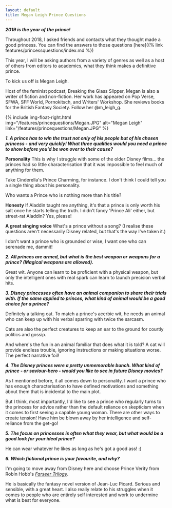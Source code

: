 ```yaml
---
layout: default
title: Megan Leigh Prince Questions
---
```


**_2019 is the year of the prince!_**

Throughout 2018, I asked friends and contacts what they thought made a good princess. You can find the answers to those questions [here]({% link features/princessquestions/index.md %}) 

This year, I will be asking authors from a variety of genres as well as a host of others from editors to academics, what they think makes a definitive prince.

To kick us off is Megan Leigh. 

Host of the feminist podcast, Breaking the Glass Slipper, Megan is also a writer of fiction and non-fiction. Her work has appeared on Pop Verse, SFWA, SFF World, Pornokitsch, and Writers' Workshop. She reviews books for the British Fantasy Society. Follow her @m_leigh_g.

{% include img-float-right.html 
    img="/features/princequestions/Megan.JPG" 
    alt="Megan Leigh" 
    link="/features/princequestions/Megan.JPG"
%}

**_1. A prince has to win the trust not only of his people but of his chosen princess - and very quickly! What three qualities would you need a prince to show before you'd be won over to their cause?_**

**Personality**
This is why I struggle with some of the older Disney films... the princes had so little characterisation that it was impossible to feel much of anything for them. 

Take Cinderella's Prince Charming, for instance. I don't think I could tell you a single thing about his personality. 

Who wants a Prince who is nothing more than his title?

**Honesty**
If Aladdin taught me anything, it's that a prince is only worth his salt once he starts telling the truth. I didn't fancy 'Prince Ali' either, but street-rat Aladdin? Yes, please!

**A great singing voice**
What's a prince without a song? (I realise these questions aren't necessarily Disney related, but that's the way I've taken it.) 

I don't want a prince who is grounded or wise, I want one who can serenade me, dammit!

**_2. All princes are armed, but what is the best weapon or weapons for a prince? (Magical weapons are allowed)._**

Great wit. Anyone can learn to be proficient with a physical weapon, but only the intelligent ones with real spark can learn to launch precision verbal hits. 

**_3. Disney princesses often have an animal companion to share their trials with. If the same applied to princes, what kind of animal would be a good choice for a prince?_**

Definitely a talking cat. To match a prince's acerbic wit, he needs an animal who can keep up with his verbal sparring with twice the sarcasm. 

Cats are also the perfect creatures to keep an ear to the ground for courtly politics and gossip. 

And where's the fun in an animal familiar that does what it is told? A cat will provide endless trouble, ignoring instructions or making situations worse. The perfect narrative foil!

**_4. The Disney princes were a pretty unmemorable bunch. What kind of prince - or saviour-hero - would you like to see in future Disney movies?_**

As I mentioned before, it all comes down to personality. I want a prince who has enough characterisation to have defined motivations and something about them that is incidental to the main plot. 

But I think, most importantly, I'd like to see a prince who regularly turns to the princess for advice rather than the default reliance on skepticism when it comes to first seeing a capable young woman. There are other ways to create tension! Have him be blown away by her intelligence and self-reliance from the get-go!

**_5. The focus on princesses is often what they wear, but what would be a good look for your ideal prince?_**

He can wear whatever he likes as long as he's got a good ass! :)

**_6. Which fictional prince is your favourite, and why?_**

I'm going to move away from Disney here and choose Prince Verity from Robin Hobb's [*Farseer Trilogy*](https://www.amazon.co.uk/Complete-Farseer-Trilogy-Assassins-Apprentice-ebook/dp/B00D0VYE26/). 

He is basically the fantasy novel version of Jean-Luc Picard. Serious and sensible, with a great heart. I also really relate to his struggles when it comes to people who are entirely self interested and work to undermine what is best for everyone.